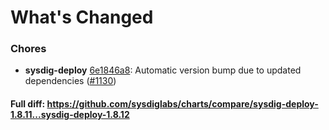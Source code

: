 # What's Changed

### Chores
- **sysdig-deploy** [6e1846a8](https://github.com/sysdiglabs/charts/commit/6e1846a83903de9c67dd4d767475f94256085f0a): Automatic version bump due to updated dependencies ([#1130](https://github.com/sysdiglabs/charts/issues/1130))

#### Full diff: https://github.com/sysdiglabs/charts/compare/sysdig-deploy-1.8.11...sysdig-deploy-1.8.12
